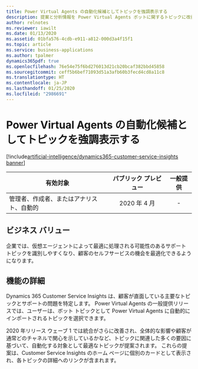 ```yaml
---
title: Power Virtual Agents の自動化候補としてトピックを強調表示する
description: 提案と分析情報を Power Virtual Agents ボットに関するトピックに改善する
author: relnotes
ms.reviewer: iawilt
ms.date: 01/13/2020
ms.assetid: 01bfa576-4cdb-e911-a812-000d3a4f15f1
ms.topic: article
ms.service: business-applications
ms.author: tpalmer
dynamics365pdf: true
ms.openlocfilehash: 76e54e75f6bd276013d21cb20bcaf382bbd45858
ms.sourcegitcommit: ceff5b6bef71093d51a3afb60b3fecd4cd8a11c8
ms.translationtype: HT
ms.contentlocale: ja-JP
ms.lasthandoff: 01/25/2020
ms.locfileid: "2986691"
---
```

# <a name="highlighting-topics-as-automation-candidates-for-power-virtual-agents"></a>Power Virtual Agents の自動化候補としてトピックを強調表示する
[!include[artificial-intelligence/dynamics365-customer-service-insights banner](../includes/artificial-intelligence/dynamics365-customer-service-insights.md)]

| 有効対象    |  パブリック プレビュー | 一般提供 | 
| ---------- | :----------: |:----------: |
|管理者、作成者、またはアナリスト、自動的|2020 年 4 月| -|


## <a name="business-value"></a>ビジネス バリュー
<!-- bv start -->
企業では、仮想エージェントによって最適に処理される可能性のあるサポート トピックを識別しやすくなり、顧客のセルフサービスの機会を最適化できるようになります。 
<!-- bv end -->



## <a name="feature-details"></a>機能の詳細
<!--feature detail start -->
Dynamics 365 Customer Service Insights は、顧客が直面している主要なトピックとサポートの問題を特定します。 Power Virtual Agents の一般提供リリースでは、ユーザーは、ボット トピックとして Power Virtual Agents に自動的にインポートされるトピックを選択できます。 

2020 年リリース ウェーブ 1 では統合がさらに改善され、全体的な影響や顧客が通常どのチャネルで関心を示しているかなど、トピックに関連した多くの要因に基づいて、自動化する対象として最適なトピックが提案されます。 これらの提案は、Customer Service Insights のホーム ページに個別のカードとして表示され、各トピックの詳細へのリンクが含まれます。
<!--feature detail end -->









